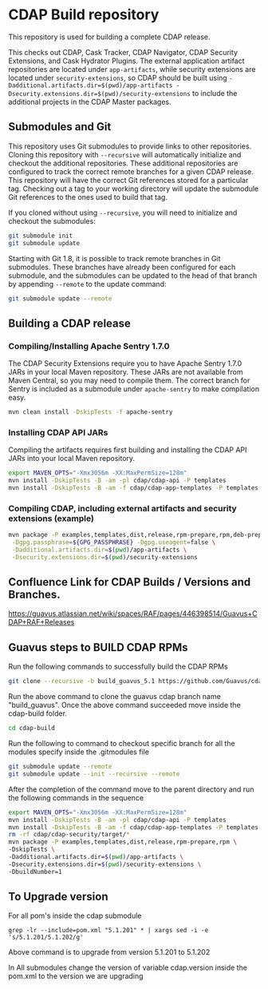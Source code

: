 # CDAP Build repository

This repository is used for building a complete CDAP release.

This checks out CDAP, Cask Tracker, CDAP Navigator, CDAP Security
Extensions, and Cask Hydrator Plugins. The external application
artifact  repositories are located under `app-artifacts`, while
security extensions are located under `security-extensions`, so
CDAP should be built using
`-Dadditional.artifacts.dir=$(pwd)/app-artifacts -Dsecurity.extensions.dir=$(pwd)/security-extensions`
to include the additional projects in the CDAP Master packages.

## Submodules and Git

This repository uses Git submodules to provide links to other
repositories. Cloning this repository with `--recursive` will
automatically initialize and checkout the additional repositories.
These additional repositories are configured to track the correct
remote branches for a given CDAP release. This repository will have
the correct Git references stored for a particular tag. Checking
out a tag to your working directory will update the submodule Git
references to the ones used to build that tag.

If you cloned without using `--recursive`, you will need to
initialize and checkout the submodules:

```bash
git submodule init
git submodule update
```

Starting with Git 1.8, it is possible to track remote branches
in Git submodules. These branches have already been configured
for each submodule, and the submodules can be updated to the
head of that branch by appending `--remote` to the update command:

```bash
git submodule update --remote
```

## Building a CDAP release

### Compiling/Installing Apache Sentry 1.7.0

The CDAP Security Extensions require you to have Apache Sentry 1.7.0
JARs in your local Maven repository. These JARs are not available from
Maven Central, so you may need to compile them. The correct branch
for Sentry is included as a submodule under `apache-sentry` to make
compilation easy.

```bash
mvn clean install -DskipTests -f apache-sentry
```

### Installing CDAP API JARs

Compiling the artifacts requires first building and installing the
CDAP API JARs into your local Maven repository.

```bash
export MAVEN_OPTS="-Xmx3056m -XX:MaxPermSize=128m"
mvn install -DskipTests -B -am -pl cdap/cdap-api -P templates
mvn install -DskipTests -B -am -f cdap/cdap-app-templates -P templates
```

### Compiling CDAP, including external artifacts and security extensions (example)

```bash
mvn package -P examples,templates,dist,release,rpm-prepare,rpm,deb-prepare,deb,tgz,unit-tests \
 -Dgpg.passphrase=${GPG_PASSPHRASE} -Dgpg.useagent=false \
 -Dadditional.artifacts.dir=$(pwd)/app-artifacts \
 -Dsecurity.extensions.dir=$(pwd)/security-extensions
```

## Confluence Link for CDAP Builds / Versions and Branches.
https://guavus.atlassian.net/wiki/spaces/RAF/pages/446398514/Guavus+CDAP+RAF+Releases

## Guavus steps to BUILD CDAP RPMs

Run the following commands to successfully build the CDAP RPMs

```bash
git clone --recursive -b build_guavus_5.1 https://github.com/Guavus/cdap-build.git
```

Run the above command to clone the guavus cdap branch name "build_guavus".
Once the above command succeeded move inside the cdap-build folder.

```bash
cd cdap-build
```

Run the following to command to checkout specific branch for all the modules specify inside the .gitmodules file

```bash
git submodule update --remote
git submodule update --init --recursive --remote
```

After the completion of the command move to the parent directory and run the following commands in the sequence

```bash
export MAVEN_OPTS="-Xmx3056m -XX:MaxPermSize=128m"
mvn install -DskipTests -B -am -pl cdap/cdap-api -P templates
mvn install -DskipTests -B -am -f cdap/cdap-app-templates -P templates
rm -rf cdap/cdap-security/target/*
mvn package -P examples,templates,dist,release,rpm-prepare,rpm \
-DskipTests \
-Dadditional.artifacts.dir=$(pwd)/app-artifacts \
-Dsecurity.extensions.dir=$(pwd)/security-extensions \
-DbuildNumber=1
```

## To Upgrade version 
For all pom's inside the cdap submodule
```
grep -lr --include=pom.xml "5.1.201" * | xargs sed -i -e 's/5.1.201/5.1.202/g'
```
Above command is to upgrade from version 5.1.201 to 5.1.202

In All submodules change the version of variable cdap.version inside the pom.xml to the version we are upgrading
